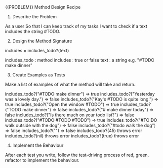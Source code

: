 {{PROBLEM}} Method Design Recipe

1. Describe the Problem

As a user
So that I can keep track of my tasks
I want to check if a text includes the string #TODO.

2. Design the Method Signature

includes = includes_todo?(text)

includes_todo : method
includes : true or false
text : a string e.g. "#TODO make dinner"

3. Create Examples as Tests

Make a list of examples of what the method will take and return.

includes_todo?("#TODO make dinner") => true
includes_todo?("Yesterday was a lovely day.") => false
includes_todo?("Kay's #TODO is quite long.") => true
includes_todo?("Open the window #TODO") => true
includes_todo?("TODO make dinner") => false
includes_todo?("# make dinner today") => false
includes_todo?("Is there much on your todo list?") => false
includes_todo?("#TODO #TODO #TODO") => true
includes_todo?("#TO DO walk outside with the dog") => false
includes_todo?("#todo walk the dog") => false
includes_todo?("") => false
includes_todo?(45) throws error
includes_todo?(nil) throws error
includes_todo?(true) throws error

4. Implement the Behaviour

After each test you write, follow the test-driving process of red, green, refactor to implement the behaviour.